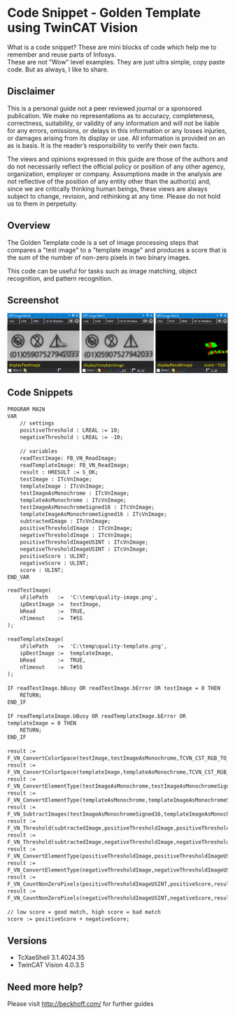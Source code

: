 # Code Snippet - Golden Template using TwinCAT Vision

What is a code snippet? These are mini blocks of code which help me to remember and reuse parts of Infosys.  
These are not "Wow" level examples. They are just ultra simple, copy paste code. But as always, I like to share.

## Disclaimer

This is a personal guide not a peer reviewed journal or a sponsored publication. We make
no representations as to accuracy, completeness, correctness, suitability, or validity of any
information and will not be liable for any errors, omissions, or delays in this information or any
losses injuries, or damages arising from its display or use. All information is provided on an as
is basis. It is the reader’s responsibility to verify their own facts.

The views and opinions expressed in this guide are those of the authors and do not
necessarily reflect the official policy or position of any other agency, organization, employer or
company. Assumptions made in the analysis are not reflective of the position of any entity
other than the author(s) and, since we are critically thinking human beings, these views are
always subject to change, revision, and rethinking at any time. Please do not hold us to them
in perpetuity.

## Overview

The Golden Template code is a set of image processing steps that compares a "test image" to a "template image" and produces a score that is the sum of the number of non-zero pixels in two binary images.

This code can be useful for tasks such as image matching, object recognition, and pattern recognition.

## Screenshot

![image](./docs/images/Screenshot.png)

## Code Snippets

```
PROGRAM MAIN
VAR
	// settings
	positiveThreshold : LREAL := 10;
	negativeThreshold : LREAL := -10;

	// variables
	readTestImage: FB_VN_ReadImage;
	readTemplateImage: FB_VN_ReadImage;
	result : HRESULT := S_OK;
	testImage : ITcVnImage;
	templateImage : ITcVnImage;
	testImageAsMonochrome : ITcVnImage;
	templateAsMonochrome : ITcVnImage;
	testImageAsMonochromeSigned16 : ITcVnImage;
	templateImageAsMonochromeSigned16 : ITcVnImage;
	subtractedImage : ITcVnImage;
	positiveThresholdImage : ITcVnImage;
	negativeThresholdImage : ITcVnImage;
	positiveThresholdImageUSINT : ITcVnImage;
	negativeThresholdImageUSINT : ITcVnImage;
	positiveScore : ULINT;
	negativeScore : ULINT;
	score : ULINT;
END_VAR
```

```
readTestImage(
    sFilePath   :=  'C:\temp\quality-image.png',
    ipDestImage :=  testImage,
    bRead       :=  TRUE,
    nTimeout    :=  T#5S
);

readTemplateImage(
    sFilePath   :=  'C:\temp\quality-template.png',
    ipDestImage :=  templateImage,
    bRead       :=  TRUE,
    nTimeout    :=  T#5S
);

IF readTestImage.bBusy OR readTestImage.bError OR testImage = 0 THEN
    RETURN;
END_IF

IF readTemplateImage.bBusy OR readTemplateImage.bError OR templateImage = 0 THEN
    RETURN;
END_IF

result := F_VN_ConvertColorSpace(testImage,testImageAsMonochrome,TCVN_CST_RGB_TO_GRAY,result);
result := F_VN_ConvertColorSpace(templateImage,templateAsMonochrome,TCVN_CST_RGB_TO_GRAY,result);
result := F_VN_ConvertElementType(testImageAsMonochrome,testImageAsMonochromeSigned16,TCVN_ET_INT,result);
result := F_VN_ConvertElementType(templateAsMonochrome,templateImageAsMonochromeSigned16,TCVN_ET_INT,result);
result := F_VN_SubtractImages(testImageAsMonochromeSigned16,templateImageAsMonochromeSigned16,subtractedImage,result);
result := F_VN_Threshold(subtractedImage,positiveThresholdImage,positiveThreshold,255,TCVN_TT_BINARY,result);
result := F_VN_Threshold(subtractedImage,negativeThresholdImage,negativeThreshold,255,TCVN_TT_BINARY_INV,result);
result := F_VN_ConvertElementType(positiveThresholdImage,positiveThresholdImageUSINT,TCVN_ET_USINT,result);
result := F_VN_ConvertElementType(negativeThresholdImage,negativeThresholdImageUSINT,TCVN_ET_USINT,result);
result := F_VN_CountNonZeroPixels(positiveThresholdImageUSINT,positiveScore,result);
result := F_VN_CountNonZeroPixels(negativeThresholdImageUSINT,negativeScore,result);

// low score = good match, high score = bad match
score := positiveScore + negativeScore;

```

## Versions

- TcXaeShell 3.1.4024.35
- TwinCAT Vision 4.0.3.5

## Need more help?

Please visit http://beckhoff.com/ for further guides
